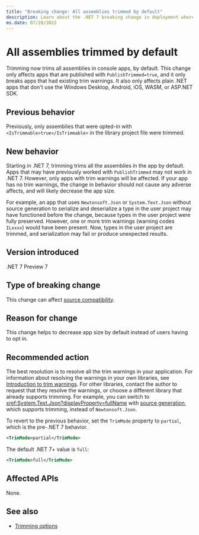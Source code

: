 ```yaml
---
title: "Breaking change: All assemblies trimmed by default"
description: Learn about the .NET 7 breaking change in deployment where all assemblies in a console app are trimmed by default.
ms.date: 07/28/2022
---
```

# All assemblies trimmed by default

Trimming now trims all assemblies in console apps, by default. This change only affects apps that are published with `PublishTrimmed=true`, and it only breaks apps that had existing trim warnings. It also only affects plain .NET apps that don't use the Windows Desktop, Android, iOS, WASM, or ASP.NET SDK.

## Previous behavior

Previously, only assemblies that were opted-in with `<IsTrimmable>true</IsTrimmable>` in the library project file were trimmed.

## New behavior

Starting in .NET 7, trimming trims all the assemblies in the app by default. Apps that may have previously worked with `PublishTrimmed` may not work in .NET 7. However, only apps with trim warnings will be affected. If your app has no trim warnings, the change in behavior should not cause any adverse affects, and will likely decrease the app size.

For example, an app that uses `Newtonsoft.Json` or `System.Text.Json` without source generation to serialize and deserialize a type in the user project may have functioned before the change, because types in the user project were fully preserved. However, one or more trim warnings (warning codes `ILxxxx`) would have been present. Now, types in the user project are trimmed, and serialization may fail or produce unexpected results.

## Version introduced

.NET 7 Preview 7

## Type of breaking change

This change can affect [source compatibility](../../categories.md#source-compatibility).

## Reason for change

This change helps to decrease app size by default instead of users having to opt in.

## Recommended action

The best resolution is to resolve all the trim warnings in your application. For information about resolving the warnings in your own libraries, see [Introduction to trim warnings](../../../deploying/trimming/fixing-warnings.md). For other libraries, contact the author to request that they resolve the warnings, or choose a different library that already supports trimming. For example, you can switch to <xref:System.Text.Json?displayProperty=fullName> with [source generation](../../../../standard/serialization/system-text-json-source-generation.md), which supports trimming, instead of `Newtonsoft.Json`.

To revert to the previous behavior, set the `TrimMode` property to `partial`, which is the pre-.NET 7 behavior.

```xml
<TrimMode>partial</TrimMode>
```

The default .NET 7+ value is `full`:

```xml
<TrimMode>full</TrimMode>
```

## Affected APIs

None.

## See also

- [Trimming options](../../../deploying/trimming/trimming-options.md)
